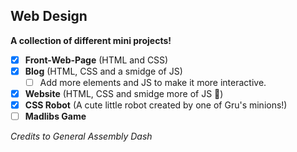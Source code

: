 ## Web Design
**A collection of different mini projects!** 
- [x] **Front-Web-Page** (HTML and CSS)
- [x] **Blog** (HTML, CSS and a smidge of JS)
  - [ ] Add more elements and JS to make it more interactive.
- [x] **Website** (HTML, CSS and smidge more of JS 🤏)
- [x] **CSS Robot** (A cute little robot created by one of Gru's minions!)
- [ ] **Madlibs Game**

*Credits to General Assembly Dash*
